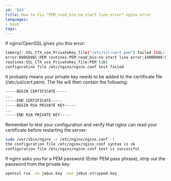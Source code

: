 ```yaml
---
id: '543'
title: How to fix "PEM_read_bio:no start line error" nginx error
languages:
- bash
tags:
---
```

If nginx/OpenSSL gives you this error:


```bash
[emerg]: SSL_CTX_use_PrivateKey_file("/etc/ssl/cert.pem") failed (SSL:
error:0906D06C:PEM routines:PEM_read_bio:no start line error:140B0009:SSL
routines:SSL_CTX_use_PrivateKey_file:PEM lib)
configuration file /etc/nginx/nginx.conf test failed
```
    

It probably means your private key needs to be added to the certificate file
(/etc/ssl/cert.pem). The file will then contain the following:


```bash
-----BEGIN CERTIFICATE-----
...
-----END CERTIFICATE-----
-----BEGIN RSA PRIVATE KEY-----
...
-----END RSA PRIVATE KEY-----
```
    

Remember to test your configuration and verify that nginx can read your certificate
before restarting the server:


```bash
sudo /usr/sbin/nginx -c /etc/nginx/nginx.conf -t
the configuration file /etc/nginx/nginx.conf syntax is ok
configuration file /etc/nginx/nginx.conf test is successful
```
    

If nginx asks you for a PEM password (Enter PEM pass phrase), strip out the
password from the private key:


```bash
openssl rsa -in jebus.key -out jebus-stripped.key
```
    

